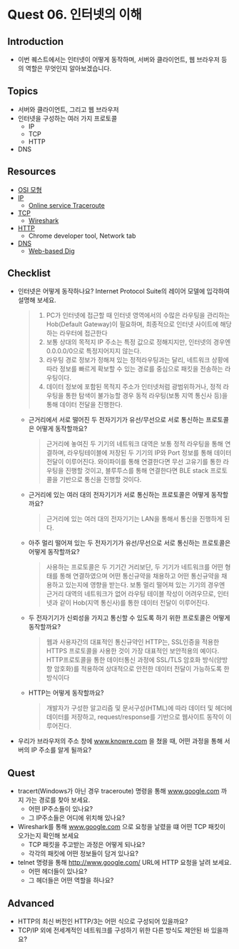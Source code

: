 # Quest 06. 인터넷의 이해

## Introduction

- 이번 퀘스트에서는 인터넷이 어떻게 동작하며, 서버와 클라이언트, 웹 브라우저 등의 역할은 무엇인지 알아보겠습니다.

## Topics

- 서버와 클라이언트, 그리고 웹 브라우저
- 인터넷을 구성하는 여러 가지 프로토콜
  - IP
  - TCP
  - HTTP
- DNS

## Resources

- [OSI 모형](https://ko.wikipedia.org/wiki/OSI_%EB%AA%A8%ED%98%95)
- [IP](https://ko.wikipedia.org/wiki/%EC%9D%B8%ED%84%B0%EB%84%B7_%ED%94%84%EB%A1%9C%ED%86%A0%EC%BD%9C)
  - [Online service Traceroute](http://ping.eu/traceroute/)
- [TCP](https://ko.wikipedia.org/wiki/%EC%A0%84%EC%86%A1_%EC%A0%9C%EC%96%B4_%ED%94%84%EB%A1%9C%ED%86%A0%EC%BD%9C)
  - [Wireshark](https://www.wireshark.org/download.html)
- [HTTP](https://ko.wikipedia.org/wiki/HTTP)
  - Chrome developer tool, Network tab
- [DNS](https://ko.wikipedia.org/wiki/%EB%8F%84%EB%A9%94%EC%9D%B8_%EB%84%A4%EC%9E%84_%EC%8B%9C%EC%8A%A4%ED%85%9C)
  - [Web-based Dig](http://networking.ringofsaturn.com/Tools/dig.php)

## Checklist

- 인터넷은 어떻게 동작하나요? Internet Protocol Suite의 레이어 모델에 입각하여 설명해 보세요.
  > 1.  PC가 인터넷에 접근할 때 인터넷 영역에서의 수많은 라우팅을 관리하는 Hob(Default Gateway)이 필요하며, 최종적으로 인터넷 사이트에 해당하는 라우터에 접근한다
  > 2.  보통 상대의 목적지 IP 주소는 특정 값으로 정해지지만, 인터넷의 경우엔 0.0.0.0/0으로 특정지어지지 않는다.
  > 3.  라우팅 경로 정보가 정해져 있는 정적라우팅과는 달리, 네트워크 상황에 따라 정보를 빠르게 확보할 수 있는 경로를 중심으로 패킷을 전송하는 라우팅이다.
  > 4.  데이터 정보에 포함된 목적지 주소가 인터넷처럼 광범위하거나, 정적 라우팅을 통한 탐색이 불가능할 경우 동적 라우팅(보통 지역 통신사 등)을 통해 데이터 전달을 진행한다.
  - 근거리에서 서로 떨어진 두 전자기기가 유선/무선으로 서로 통신하는 프로토콜은 어떻게 동작할까요?
    > 근거리에 놓여진 두 기기의 네트워크 대역은 보통 정적 라우팅을 통해 연결하며, 라우팅테이블에 저장된 두 기기의 IP와 Port 정보를 통해 데이터 전달이 이루어진다.
    > 와이파이를 통해 연결한다면 무선 고유기를 통한 라우팅을 진행할 것이고, 블루투스를 통해 연결한다면 BLE stack 프로토콜을 기반으로 통신을 진행할 것이다.
  - 근거리에 있는 여러 대의 전자기기가 서로 통신하는 프로토콜은 어떻게 동작할까요?
    > 근거리에 있는 여러 대의 전자기기는 LAN을 통해서 통신을 진행하게 된다.
  - 아주 멀리 떨어져 있는 두 전자기기가 유선/무선으로 서로 통신하는 프로토콜은 어떻게 동작할까요?
    > 사용하는 프로토콜은 두 기기간 거리보단, 두 기기가 네트워크를 어떤 형태를 통해 연결하였으며 어떤 통신규약을 채용하고 어떤 통신규약을 채용하고 있는지에 영향을 받는다.
    > 보통 멀리 떨어져 있는 기기의 경우엔 근거리 대역의 네트워크가 없어 라우팅 테이블 작성이 어려우므로, 인터넷과 같이 Hob(지역 통신사)를 통한 데이터 전달이 이루어진다.
  - 두 전자기기가 신뢰성을 가지고 통신할 수 있도록 하기 위한 프로토콜은 어떻게 동작할까요?
    > 웹과 사용자간의 대표적인 통신규약인 HTTP는, SSL인증을 적용한 HTTPS 프로토콜을 사용한 것이 가장 대표적인 보안적용의 예이다.
    > HTTP프로토콜을 통한 데이터통신 과정에 SSL/TLS 암호화 방식(양방향 암호화)를 적용하여 상대적으로 안전한 데이터 전달이 가능하도록 한 방식이다
  - HTTP는 어떻게 동작할까요?
    > 개발자가 구성한 알고리즘 및 문서구성(HTML)에 따라 데이터 및 헤더에 데이터를 저장하고, request/response를 기반으로 웹사이트 동작이 이루어진다.
- 우리가 브라우저의 주소 창에 www.knowre.com 을 쳤을 때, 어떤 과정을 통해 서버의 IP 주소를 알게 될까요?

## Quest

- tracert(Windows가 아닌 경우 traceroute) 명령을 통해 www.google.com 까지 가는 경로를 찾아 보세요.
  - 어떤 IP주소들이 있나요?
  - 그 IP주소들은 어디에 위치해 있나요?
- Wireshark를 통해 www.google.com 으로 요청을 날렸을 떄 어떤 TCP 패킷이 오가는지 확인해 보세요
  - TCP 패킷을 주고받는 과정은 어떻게 되나요?
  - 각각의 패킷에 어떤 정보들이 담겨 있나요?
- telnet 명령을 통해 http://www.google.com/ URL에 HTTP 요청을 날려 보세요.
  - 어떤 헤더들이 있나요?
  - 그 헤더들은 어떤 역할을 하나요?

## Advanced

- HTTP의 최신 버전인 HTTP/3는 어떤 식으로 구성되어 있을까요?
- TCP/IP 외에 전세계적인 네트워크를 구성하기 위한 다른 방식도 제안된 바 있을까요?
